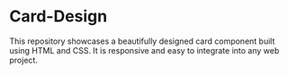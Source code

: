 # Card-Design
This repository showcases a beautifully designed card component built using HTML and CSS. It is responsive and easy to integrate into any web project.
